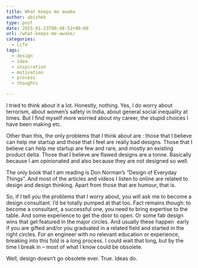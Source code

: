```yaml
---
title: What keeps me awake
author: abishek
type: post
date: 2015-01-23T00:48:52+00:00
url: /what-keeps-me-awake/
categories:
  - Life
tags:
  - design
  - idea
  - inspiration
  - motivation
  - process
  - thoughts

---
```

I tried to think about it a lot. Honestly, nothing. Yes, I do worry about terrorism, about women&#8217;s safety in India, about general social inequality at times. But I find myself more worried about my career, the stupid choices I have been making etc.

Other than this, the only problems that I think about are : those that I believe can help me startup and those that I feel are really bad designs. Those that I believe can help me startup are few and rare, and mostly an existing product delta. Those that I believe are flawed designs are a tonne. Basically because I am opinionated and also because they are not designed so well.

The only book that I am reading is Don Norman&#8217;s &#8220;Design of Everyday Things&#8221;. And most of the articles and videos I listen to online are related to design and design thinking. Apart from those that are humour, that is.

So, if I tell you the problems that I worry about, you will ask me to become a design consultant. I&#8217;d be totally pumped at that too. Fact remains though: to become a consultant, a successful one, you need to bring expertise to the table. And some experience to get the door to open. Or some fab design wins that get featured in the major circles. And usually these happen  early if you are gifted and/or you graduated in a related field and started in the right circles. For an engineer with no relevant education or experience, breaking into this fold is a long process. I could wait that long, but by the time I break in &#8211; most of what I know could be obsolete.

Well, design doesn&#8217;t go obsolete ever. True. Ideas do.